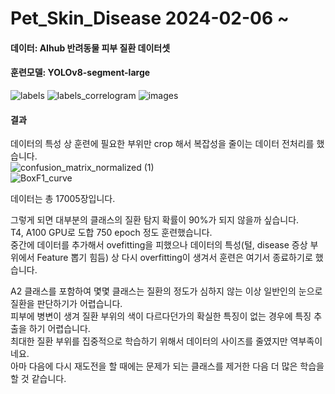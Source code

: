 # Pet_Skin_Disease 2024-02-06 ~ 

#### 데이터: AIhub 반려동물 피부 질환 데이터셋  
#### 훈련모델: YOLOv8-segment-large  

![labels](https://github.com/bovo1/Pet_Skin_Disease/assets/110110403/dde859f5-852c-4249-b621-a6f0c0089299)
![labels_correlogram](https://github.com/bovo1/Pet_Skin_Disease/assets/110110403/ec6be181-ce66-4496-9865-39e7a751f84c)
![images](https://github.com/bovo1/Pet_Skin_Disease/assets/110110403/4ba90f8c-1772-45fa-87ee-501203b8453c)

#### 결과
데이터의 특성 상 훈련에 필요한 부위만 crop 해서 복잡성을 줄이는 데이터 전처리를 했습니다.  
![confusion_matrix_normalized (1)](https://github.com/bovo1/Pet_Skin_Disease/assets/110110403/65402bf1-4a4e-4dbb-9c86-1cf236a7adc9)  
![BoxF1_curve](https://github.com/bovo1/Pet_Skin_Disease/assets/110110403/0eaf26d9-1a09-450c-a103-a1fd2facca44)

데이터는 총 17005장입니다.  

그렇게 되면 대부분의 클래스의 질환 탐지 확률이 90%가 되지 않을까 싶습니다.  
T4, A100 GPU로 도합 750 epoch 정도 훈련했습니다.  
중간에 데이터를 추가해서 ovefitting을 피했으나 데이터의 특성(털, disease 증상 부위에서 Feature 뽑기 힘듬) 상 다시 overfitting이 생겨서 훈련은 여기서 종료하기로 했습니다.  

A2 클래스를 포함하여 몇몇 클래스는 질환의 정도가 심하지 않는 이상 일반인의 눈으로 질환을 판단하기가 어렵습니다.  
피부에 병변이 생겨 질환 부위의 색이 다르다던가의 확실한 특징이 없는 경우에 특징 추출을 하기 어렵습니다.  
최대한 질환 부위를 집중적으로 학습하기 위해서 데이터의 사이즈를 줄였지만 역부족이네요.  
아마 다음에 다시 재도전을 할 때에는 문제가 되는 클래스를 제거한 다음 더 많은 학습을 할 것 같습니다.  
